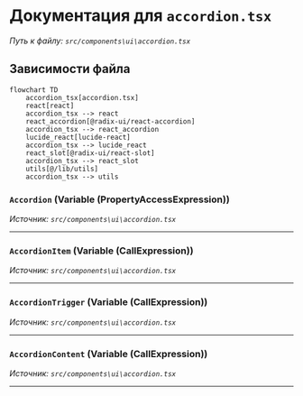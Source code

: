 # Документация для `accordion.tsx`

*Путь к файлу: `src/components\ui\accordion.tsx`*

## Зависимости файла

```mermaid
flowchart TD
    accordion_tsx[accordion.tsx]
    react[react]
    accordion_tsx --> react
    react_accordion[@radix-ui/react-accordion]
    accordion_tsx --> react_accordion
    lucide_react[lucide-react]
    accordion_tsx --> lucide_react
    react_slot[@radix-ui/react-slot]
    accordion_tsx --> react_slot
    utils[@/lib/utils]
    accordion_tsx --> utils
```

### `Accordion` (Variable (PropertyAccessExpression))

*Источник: `src/components\ui\accordion.tsx`*

---
### `AccordionItem` (Variable (CallExpression))

*Источник: `src/components\ui\accordion.tsx`*

---
### `AccordionTrigger` (Variable (CallExpression))

*Источник: `src/components\ui\accordion.tsx`*

---
### `AccordionContent` (Variable (CallExpression))

*Источник: `src/components\ui\accordion.tsx`*

---
